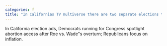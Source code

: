 ```yaml
---
categories: f
title: "In Californias TV multiverse there are two separate elections taking place"
---
```

In California election ads, Democrats running for Congress spotlight abortion access after Roe vs. Wade"s overturn; Republicans focus on inflation. 